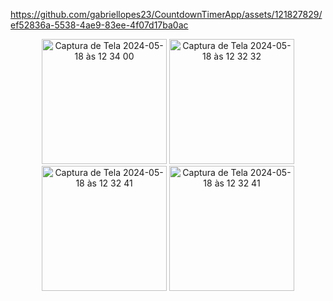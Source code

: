 
https://github.com/gabriellopes23/CountdownTimerApp/assets/121827829/ef52836a-5538-4ae9-83ee-4f07d17ba0ac


<p align="center">
  <img src="https://github.com/gabriellopes23/CountdownTimerApp/assets/121827829/d4004650-1ba3-4f55-8ccf-2a53acc1411a" alt="Captura de Tela 2024-05-18 às 12 34 00" width="200"/>
  <img src="https://github.com/gabriellopes23/CountdownTimerApp/assets/121827829/b94209e2-2ffd-49b8-a2b9-a5b7d825f2e7" alt="Captura de Tela 2024-05-18 às 12 32 32" width="200"/>
  <img src="https://github.com/gabriellopes23/CountdownTimerApp/assets/121827829/e0833f8a-2c29-487a-8d01-c9608dd8421f" alt="Captura de Tela 2024-05-18 às 12 32 41" width="200"/>
  <img src="https://github.com/gabriellopes23/CountdownTimerApp/assets/121827829/93001b68-54da-4738-bd51-bcd42c6e901e" alt="Captura de Tela 2024-05-18 às 12 32 41" width="200"/>
</p>
